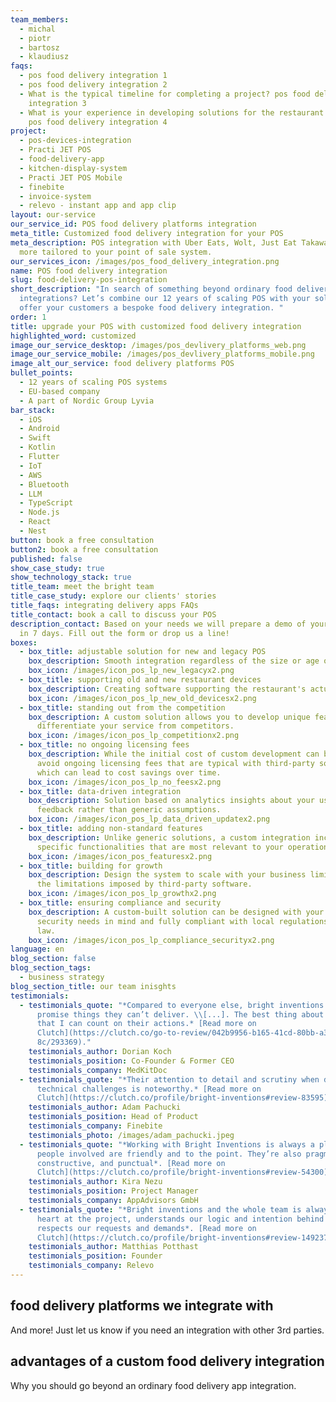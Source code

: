 ```yaml
---
team_members:
  - michal
  - piotr
  - bartosz
  - klaudiusz
faqs:
  - pos food delivery integration 1
  - pos food delivery integration 2
  - What is the typical timeline for completing a project? pos food delivery
    integration 3
  - What is your experience in developing solutions for the restaurant industry?
    pos food delivery integration 4
project:
  - pos-devices-integration
  - Practi JET POS
  - food-delivery-app
  - kitchen-display-system
  - Practi JET POS Mobile
  - finebite
  - invoice-system
  - relevo - instant app and app clip
layout: our-service
our_service_id: POS food delivery platforms integration
meta_title: Customized food delivery integration for your POS
meta_description: POS integration with Uber Eats, Wolt, Just Eat Takaway and
  more tailored to your point of sale system.
our_services_icon: /images/pos_food_delivery_integration.png
name: POS food delivery integration
slug: food-delivery-pos-integration
short_description: "In search of something beyond ordinary food delivery
  integrations? Let’s combine our 12 years of scaling POS with your solution to
  offer your customers a bespoke food delivery integration. "
order: 1
title: upgrade your POS with customized food delivery integration
highlighted_word: customized
image_our_service_desktop: /images/pos_devlivery_platforms_web.png
image_our_service_mobile: /images/pos_devlivery_platforms_mobile.png
image_alt_our_service: food delivery platforms POS
bullet_points:
  - 12 years of scaling POS systems
  - EU-based company
  - A part of Nordic Group Lyvia
bar_stack:
  - iOS
  - Android
  - Swift
  - Kotlin
  - Flutter
  - IoT
  - AWS
  - Bluetooth
  - LLM
  - TypeScript
  - Node.js
  - React
  - Nest
button: book a free consultation
button2: book a free consultation
published: false
show_case_study: true
show_technology_stack: true
title_team: meet the bright team
title_case_study: explore our clients' stories
title_faqs: integrating delivery apps FAQs
title_contact: book a call to discuss your POS
description_contact: Based on your needs we will prepare a demo of your solution
  in 7 days. Fill out the form or drop us a line!
boxes:
  - box_title: adjustable solution for new and legacy POS
    box_description: Smooth integration regardless of the size or age of your POS system.
    box_icon: /images/icon_pos_lp_new_legacyx2.png
  - box_title: supporting old and new restaurant devices
    box_description: Creating software supporting the restaurant's actual POS devices.
    box_icon: /images/icon_pos_lp_new_old_devicesx2.png
  - box_title: standing out from the competition
    box_description: A custom solution allows you to develop unique features that
      differentiate your service from competitors.
    box_icon: /images/icon_pos_lp_competitionx2.png
  - box_title: no ongoing licensing fees
    box_description: While the initial cost of custom development can be higher, you
      avoid ongoing licensing fees that are typical with third-party solutions,
      which can lead to cost savings over time.
    box_icon: /images/icon_pos_lp_no_feesx2.png
  - box_title: data-driven integration
    box_description: Solution based on analytics insights about your users and their
      feedback rather than generic assumptions.
    box_icon: /images/icon_pos_lp_data_driven_updatex2.png
  - box_title: adding non-standard features
    box_description: Unlike generic solutions, a custom integration includes
      specific functionalities that are most relevant to your operations.
    box_icon: /images/icon_pos_featuresx2.png
  - box_title: building for growth
    box_description: Design the system to scale with your business limiting upfront
      the limitations imposed by third-party software.
    box_icon: /images/icon_pos_lp_growthx2.png
  - box_title: ensuring compliance and security
    box_description: A custom-built solution can be designed with your specific
      security needs in mind and fully compliant with local regulations and tax
      law.
    box_icon: /images/icon_pos_lp_compliance_securityx2.png
language: en
blog_section: false
blog_section_tags:
  - business strategy
blog_section_title: our team inisghts
testimonials:
  - testimonials_quote: "*Compared to everyone else, bright inventions doesn’t
      promise things they can’t deliver. \\[...]. The best thing about them is
      that I can count on their actions.* [Read more on
      Clutch](https://clutch.co/go-to-review/042b9956-b165-41cd-80bb-a3e75a50c9\
      8c/293369)."
    testimonials_author: Dorian Koch
    testimonials_position: Co-Founder & Former CEO
    testimonials_company: MedKitDoc
  - testimonials_quote: "*Their attention to detail and scrutiny when dealing with
      technical challenges is noteworthy.* [Read more on
      Clutch](https://clutch.co/profile/bright-inventions#review-83595)."
    testimonials_author: Adam Pachucki
    testimonials_position: Head of Product
    testimonials_company: Finebite
    testimonials_photo: /images/adam_pachucki.jpeg
  - testimonials_quote: "*Working with Bright Inventions is always a pleasure. The
      people involved are friendly and to the point. They’re also pragmatic,
      constructive, and punctual*. [Read more on
      Clutch](https://clutch.co/profile/bright-inventions#review-54300)."
    testimonials_author: Kira Nezu
    testimonials_position: Project Manager
    testimonials_company: AppAdvisors GmbH
  - testimonials_quote: "*Bright inventions and the whole team is always with full
      heart at the project, understands our logic and intention behind and
      respects our requests and demands*. [Read more on
      Clutch](https://clutch.co/profile/bright-inventions#review-149237)."
    testimonials_author: Matthias Potthast
    testimonials_position: Founder
    testimonials_company: Relevo
---
```

## food delivery platforms we integrate with

<Gallery images='[{"src":"/images/jet_logo.svg","alt":"Just Eat Takeaway.com"},{"src":"/images/uber_eats.svg","alt":"Uber Eats"},{"src":"/images/wolt.svg","alt":"Wolt"},{"src":"/images/deliveroo.svg","alt":"deliveroo"}]' />

And more! Just let us know if you need an integration with other 3rd parties.

## advantages of a custom food delivery integration

Why you should go beyond an ordinary food delivery app integration.
